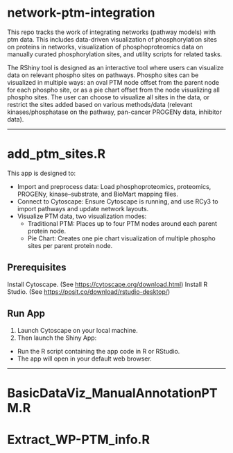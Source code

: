 # network-ptm-integration
This repo tracks the work of integrating networks (pathway models) with ptm data. This includes data-driven visualization of phosphorylation sites on proteins in networks, visualization of phosphoproteomics data on manually curated phosphorylation sites, and utility scripts for related tasks. 

The RShiny tool is designed as an interactive tool where users can visualize data on relevant phospho sites on pathways. Phospho sites can be visualized in multiple ways: an oval PTM node offset from the parent node for each phospho site, or as a pie chart offset from the node visualizing all phospho sites. The user can choose to visualize all sites in the data, or restrict the sites added based on various methods/data (relevant kinases/phosphatase on the pathway, pan-cancer PROGENy data, inhibitor data). 

---
# add_ptm_sites.R
This app is designed to:

- Import and preprocess data: Load phosphoproteomics, proteomics, PROGENy, kinase–substrate, and BioMart mapping files.
- Connect to Cytoscape: Ensure Cytoscape is running, and use RCy3 to import pathways and update network layouts.
- Visualize PTM data, two visualization modes:
   - Traditional PTM: Places up to four PTM nodes around each parent protein node.
   - Pie Chart: Creates one pie chart visualization of multiple phospho sites per parent protein node.
 
## Prerequisites

Install Cytoscape. (See https://cytoscape.org/download.html)
Install R Studio. (See https://posit.co/download/rstudio-desktop/)

## Run App
1. Launch Cytoscape on your local machine.
2. Then launch the Shiny App:
 * Run the R script containing the app code in R or RStudio.
 * The app will open in your default web browser.
---

# BasicDataViz_ManualAnnotationPTM.R

# Extract_WP-PTM_info.R
